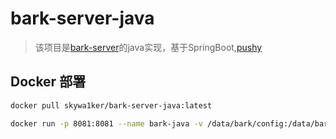 # bark-server-java

>该项目是[bark-server](https://github.com/Finb/bark-server)的java实现，基于SpringBoot,[pushy](https://github.com/jchambers/pushy)
## Docker 部署
``` sh
docker pull skywa1ker/bark-server-java:latest
```
``` sh
docker run -p 8081:8081 --name bark-java -v /data/bark/config:/data/bark/config -v /data/bark/log:/data/bark/log -v /data/bark/h2db:/data/bark/h2db --restart=always -d skywa1ker/bark-server-java:latest
```
